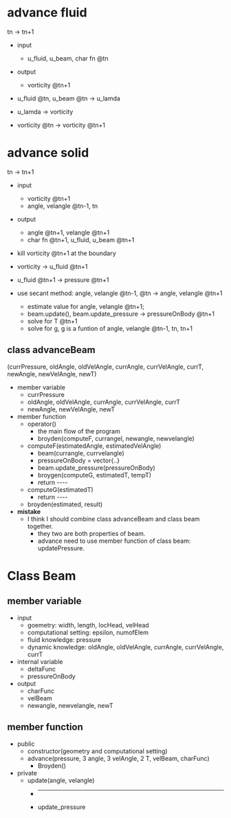 advance fluid
=============

tn -> tn+1
+ input 
    + u\_fluid, u\_beam, char fn @tn
+ output 
    + vorticity @tn+1


+ u\_fluid @tn, u\_beam @tn -> u\_lamda
+ u\_lamda -> vorticity
+ vorticity @tn -> vorticity @tn+1

advance solid
=============

tn -> tn+1
+ input
    + vorticity @tn+1
    + angle, velangle @tn-1, tn
+ output
    + angle @tn+1, velangle @tn+1
    + char fn @tn+1, u\_fluid, u\_beam @tn+1


+ kill vorticity @tn+1 at the boundary 
+ vorticity -> u\_fluid @tn+1
+ u\_fluid @tn+1 -> pressure @tn+1

+ use secant method:
    angle, velangle @tn-1, @tn -> angle, velangle @tn+1
    + estimate value for angle, velangle @tn+1;
    + beam.update(), beam.update\_pressure -> pressureOnBody @tn+1
    + solve for T @tn+1
    + solve for g, g is a funtion of angle, velangle @tn-1, tn, tn+1


class advanceBeam
-----------------
(currPressure, oldAngle, oldVelAngle, currAngle, currVelAngle, currT,
    newAngle, newVelAngle, newT)

+ member variable
    + currPressure
    + oldAngle, oldVelAngle, currAngle, currVelAngle, currT
    + newAngle, newVelAngle, newT
+ member function
    + operator()
        + the main flow of the program
        + broyden(computeF, currangel, newangle, newvelangle)
    + computeF(estimatedAngle, estimatedVelAngle)
        + beam(currangle, currvelangle)
        + pressureOnBody = vector{..}
        + beam.update_pressure(pressureOnBody)
        + broygen(computeG, estimatedT, tempT)
        + return ----
    + computeG(estimatedT)
        + return ----
    + broyden(estimated, result)
+ __mistake__
    + I think I should combine class advanceBeam and class beam together.
        + they two are both properties of beam.
        + advance need to use member function of class beam: updatePressure.

Class Beam
==========

member variable
---------------
+ input
    + goemetry: width, length, locHead, velHead
    + computational setting: epsilon, numofElem
    + fluid knowledge: pressure
    + dynamic knowledge: oldAngle, oldVelAngle, currAngle, currVelAngle, currT
+ internal variable
    + deltaFunc
    + pressureOnBody
+ output
    + charFunc
    + velBeam
    + newangle, newvelangle, newT

member function
---------------
+ public
    + constructor(geometry and computational setting)
    + advance(pressure, 3 angle, 3 velAngle, 2 T, velBeam, charFunc)
        + Broyden()
+ private
    + update(angle, velangle)
        + ---
        + update_pressure
